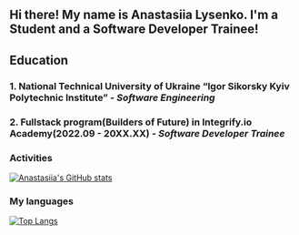 ## Hi there! My name is Anastasiia Lysenko. I'm a Student and a Software Developer Trainee!

## Education
<h3>1. National Technical University of Ukraine “Igor Sikorsky Kyiv Polytechnic Institute” - <em>Software Engineering</em><h3>
<h3>2. Fullstack program(Builders of Future) in Integrify.io Academy(2022.09 - 20XX.XX) - <em>Software Developer Trainee</em><h3>

### Activities
[![Anastasiia's GitHub stats](https://github-readme-stats.vercel.app/api?username=Nanaier&show_icons=true&theme=onedark)](https://github.com/Nanaier/github-readme-stats)

### My languages
[![Top Langs](https://github-readme-stats.vercel.app/api/top-langs/?username=Nanaier&hide=TeX,HTML)](https://github.com/Nanaier/github-readme-stats)

